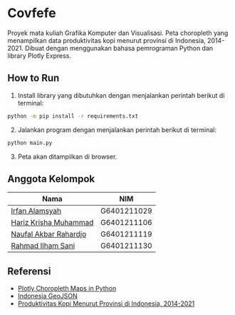 # Covfefe
Proyek mata kuliah Grafika Komputer dan Visualisasi. Peta choropleth yang menampilkan data produktivitas kopi menurut provinsi di Indonesia, 2014-2021.
Dibuat dengan menggunakan bahasa pemrograman Python dan library Plotly Express.

## How to Run
1. Install library yang dibutuhkan dengan menjalankan perintah berikut di terminal:
``` bash
python -m pip install -r requirements.txt
```
2. Jalankan program dengan menjalankan perintah berikut di terminal:
``` bash
python main.py
```
3. Peta akan ditampilkan di browser.

## Anggota Kelompok
|Nama|NIM|
|--|--|
|[Irfan Alamsyah](https://github.com/irfanalmsyah)|G6401211029|
|[Hariz Krisha Muhammad](https://github.com/harizkrisha)|G6401211106|
|[Naufal Akbar Rahardjo](https://github.com/rahardjorahardjo)|G6401211119|
|[Rahmad Ilham Sani](https://github.com/aamilham)|G6401211130

## Referensi
- [Plotly Choropleth Maps in Python ](https://plotly.com/python/choropleth-maps/)
- [Indonesia GeoJSON](https://github.com/superpikar/indonesia-geojson)
- [Produktivitas Kopi Menurut Provinsi di Indonesia, 2014-2021](https://satudata.pertanian.go.id/assets/docs/metadata/Prodtv-Kopi.xls)
